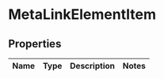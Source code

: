 

# MetaLinkElementItem


## Properties

| Name | Type | Description | Notes |
|------------ | ------------- | ------------- | -------------|



